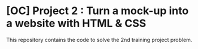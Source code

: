 # [OC] Project 2 : Turn a mock-up into a website with HTML & CSS

This repository contains the code to solve the 2nd training project problem.